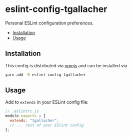 # eslint-config-tgallacher

Personal ESLint configuration preferences.

<!-- TOC -->

- [Installation](#installation)
- [Usage](#usage)

<!-- /TOC -->

<a id="markdown-installation" name="installation"></a>

## Installation

This config is distributed via [npmjs](https://npmjs.com) and can be installed via

```sh
yarn add -D eslint-config-tgallacher
```

<a id="markdown-usage" name="usage"></a>

## Usage

Add to `extends` in your ESLint config file:

```js
// .eslintrc.js
module.exports = {
  extends: "tgallacher",
  // ... rest of your ESlint config
};
```
